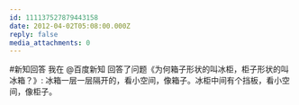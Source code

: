 ```yaml
---
id: 111137527879443158
date: 2012-04-02T05:08:00.000Z
reply: false
media_attachments: 0
---
```


#新知回答 我在 @百度新知 回答了问题《为何箱子形状的叫冰柜，柜子形状的叫冰箱？》: 冰箱一层一层隔开的，看小空间，像箱子。冰柜中间有个挡板，看小空间，像柜子。 ​​​​

